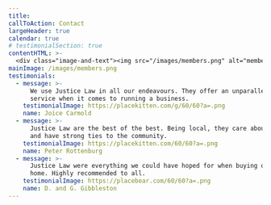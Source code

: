 ```yaml
---
title:
callToAction: Contact
largeHeader: true
calendar: true
# testimonialSection: true
contentHTML: >-
  <div class="image-and-text"><img src="/images/members.png" alt="members"/><p>We are a community of UW–Madison students unified by a common desire to do the most we can to improve the world. Our organization seeks to promote the global movement of effective altruism, using evidence and reason to assess how to benefit others as much as possible and taking action based on the findings.</p></div>
mainImage: /images/members.png
testimonials:
  - message: >-
      We use Justice Law in all our endeavours. They offer an unparalleled
      service when it comes to running a business.
    testimonialImage: https://placekitten.com/g/60/60?a=.png
    name: Joice Carmold
  - message: >-
      Justice Law are the best of the best. Being local, they care about people
      and have strong ties to the community.
    testimonialImage: https://placekitten.com/60/60?a=.png
    name: Peter Rottenburg
  - message: >-
      Justice Law were everything we could have hoped for when buying our first
      home. Highly recommended to all.
    testimonialImage: https://placebear.com/60/60?a=.png
    name: D. and G. Gibbleston
---
```

